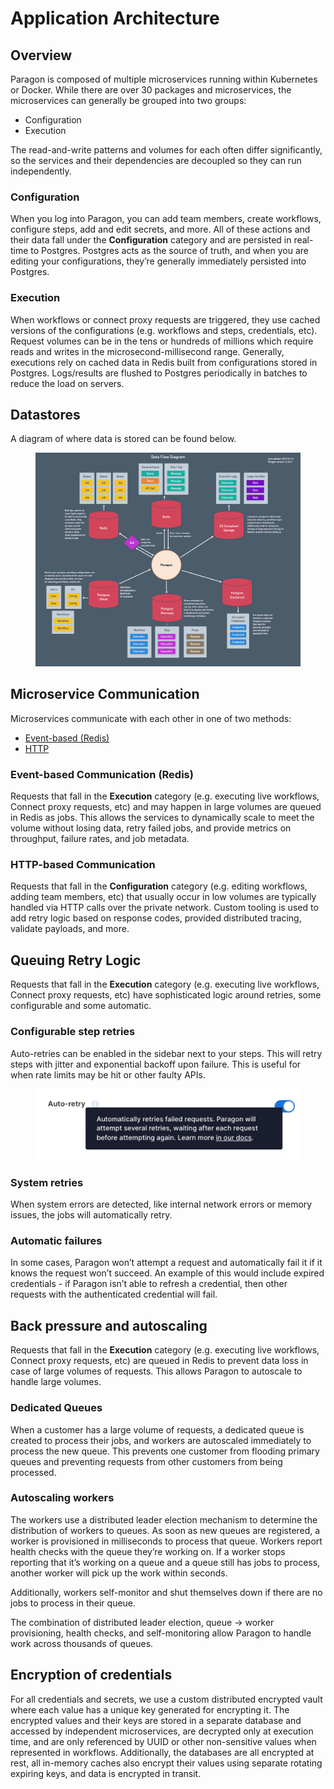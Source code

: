 # Application Architecture

## Overview

Paragon is composed of multiple microservices running within Kubernetes or Docker. While there are over 30 packages and microservices, the microservices can generally be grouped into two groups:

* Configuration
* Execution

The read-and-write patterns and volumes for each often differ significantly, so the services and their dependencies are decoupled so they can run independently.

### Configuration

When you log into Paragon, you can add team members, create workflows, configure steps, add and edit secrets, and more. All of these actions and their data fall under the **Configuration** category and are persisted in real-time to Postgres. Postgres acts as the source of truth, and when you are editing your configurations, they’re generally immediately persisted into Postgres.

### Execution

When workflows or connect proxy requests are triggered, they use cached versions of the configurations (e.g. workflows and steps, credentials, etc). Request volumes can be in the tens or hundreds of millions which require reads and writes in the microsecond-millisecond range. Generally, executions rely on cached data in Redis built from configurations stored in Postgres. Logs/results are flushed to Postgres periodically in batches to reduce the load on servers.

## Datastores

A diagram of where data is stored can be found below.

<figure><img src="../.gitbook/assets/Paragon Data Flow Diagram.png" alt=""><figcaption></figcaption></figure>

## Microservice Communication

Microservices communicate with each other in one of two methods:

* [Event-based (Redis)](application-architecture.md#event-based-communication-redis)
* [HTTP](application-architecture.md#http-based-communication)

### Event-based Communication (Redis)

Requests that fall in the **Execution** category (e.g. executing live workflows, Connect proxy requests, etc) and may happen in large volumes are queued in Redis as jobs. This allows the services to dynamically scale to meet the volume without losing data, retry failed jobs, and provide metrics on throughput, failure rates, and job metadata.

### HTTP-based Communication

Requests that fall in the **Configuration** category (e.g. editing workflows, adding team members, etc) that usually occur in low volumes are typically handled via HTTP calls over the private network. Custom tooling is used to add retry logic based on response codes, provided distributed tracing, validate payloads, and more.

## Queuing Retry Logic

Requests that fall in the **Execution** category (e.g. executing live workflows, Connect proxy requests, etc) have sophisticated logic around retries, some configurable and some automatic.

### Configurable step retries

Auto-retries can be enabled in the sidebar next to your steps. This will retry steps with jitter and exponential backoff upon failure. This is useful for when rate limits may be hit or other faulty APIs.

<figure><img src="../.gitbook/assets/Step Retries in a Paragon Workflow.png" alt=""><figcaption></figcaption></figure>

### System retries

When system errors are detected, like internal network errors or memory issues, the jobs will automatically retry.

### Automatic failures

In some cases, Paragon won’t attempt a request and automatically fail it if it knows the request won’t succeed. An example of this would include expired credentials - if Paragon isn’t able to refresh a credential, then other requests with the authenticated credential will fail.

## Back pressure and autoscaling

Requests that fall in the **Execution** category (e.g. executing live workflows, Connect proxy requests, etc) are queued in Redis to prevent data loss in case of large volumes of requests. This allows Paragon to autoscale to handle large volumes.

### Dedicated Queues

When a customer has a large volume of requests, a dedicated queue is created to process their jobs, and workers are autoscaled immediately to process the new queue. This prevents one customer from flooding primary queues and preventing requests from other customers from being processed.

### Autoscaling workers

The workers use a distributed leader election mechanism to determine the distribution of workers to queues. As soon as new queues are registered, a worker is provisioned in milliseconds to process that queue. Workers report health checks with the queue they’re working on. If a worker stops reporting that it’s working on a queue and a queue still has jobs to process, another worker will pick up the work within seconds.

Additionally, workers self-monitor and shut themselves down if there are no jobs to process in their queue.

The combination of distributed leader election, queue → worker provisioning, health checks, and self-monitoring allow Paragon to handle work across thousands of queues.

## Encryption of credentials

For all credentials and secrets, we use a custom distributed encrypted vault where each value has a unique key generated for encrypting it. The encrypted values and their keys are stored in a separate database and accessed by independent microservices, are decrypted only at execution time, and are only referenced by UUID or other non-sensitive values when represented in workflows. Additionally, the databases are all encrypted at rest, all in-memory caches also encrypt their values using separate rotating expiring keys, and data is encrypted in transit.
